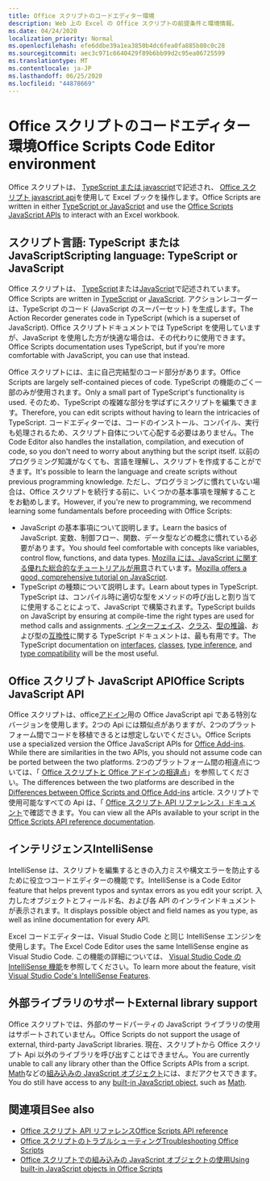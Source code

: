 ```yaml
---
title: Office スクリプトのコードエディター環境
description: Web 上の Excel の Office スクリプトの前提条件と環境情報。
ms.date: 04/24/2020
localization_priority: Normal
ms.openlocfilehash: efe6ddbe39a1ea3850b4dc6fea0fa885b80c0c28
ms.sourcegitcommit: aec3c971c6640429f89b6bb99d2c95ea06725599
ms.translationtype: MT
ms.contentlocale: ja-JP
ms.lasthandoff: 06/25/2020
ms.locfileid: "44878669"
---
```

# <a name="office-scripts-code-editor-environment"></a><span data-ttu-id="2ad2c-103">Office スクリプトのコードエディター環境</span><span class="sxs-lookup"><span data-stu-id="2ad2c-103">Office Scripts Code Editor environment</span></span>

<span data-ttu-id="2ad2c-104">Office スクリプトは、 [TypeScript または javascript](#scripting-language-typescript-or-javascript)で記述され、 [Office スクリプト javascript api](#office-scripts-javascript-api)を使用して Excel ブックを操作します。</span><span class="sxs-lookup"><span data-stu-id="2ad2c-104">Office Scripts are written in either [TypeScript or JavaScript](#scripting-language-typescript-or-javascript) and use the [Office Scripts JavaScript APIs](#office-scripts-javascript-api) to interact with an Excel workbook.</span></span>

## <a name="scripting-language-typescript-or-javascript"></a><span data-ttu-id="2ad2c-105">スクリプト言語: TypeScript または JavaScript</span><span class="sxs-lookup"><span data-stu-id="2ad2c-105">Scripting language: TypeScript or JavaScript</span></span>

<span data-ttu-id="2ad2c-106">Office スクリプトは、 [TypeScript](https://www.typescriptlang.org/docs/home.html)または[JavaScript](https://developer.mozilla.org/docs/Web/JavaScript)で記述されています。</span><span class="sxs-lookup"><span data-stu-id="2ad2c-106">Office Scripts are written in [TypeScript](https://www.typescriptlang.org/docs/home.html) or [JavaScript](https://developer.mozilla.org/docs/Web/JavaScript).</span></span> <span data-ttu-id="2ad2c-107">アクションレコーダーは、TypeScript のコード (JavaScript のスーパーセット) を生成します。</span><span class="sxs-lookup"><span data-stu-id="2ad2c-107">The Action Recorder generates code in TypeScript (which is a superset of JavaScript).</span></span> <span data-ttu-id="2ad2c-108">Office スクリプトドキュメントでは TypeScript を使用していますが、JavaScript を使用した方が快適な場合は、その代わりに使用できます。</span><span class="sxs-lookup"><span data-stu-id="2ad2c-108">Office Scripts documentation uses TypeScript, but if you're more comfortable with JavaScript, you can use that instead.</span></span>

<span data-ttu-id="2ad2c-109">Office スクリプトには、主に自己完結型のコード部分があります。</span><span class="sxs-lookup"><span data-stu-id="2ad2c-109">Office Scripts are largely self-contained pieces of code.</span></span> <span data-ttu-id="2ad2c-110">TypeScript の機能のごく一部のみが使用されます。</span><span class="sxs-lookup"><span data-stu-id="2ad2c-110">Only a small part of TypeScript's functionality is used.</span></span> <span data-ttu-id="2ad2c-111">そのため、TypeScript の複雑な部分を学ばずにスクリプトを編集できます。</span><span class="sxs-lookup"><span data-stu-id="2ad2c-111">Therefore, you can edit scripts without having to learn the intricacies of TypeScript.</span></span> <span data-ttu-id="2ad2c-112">コードエディターでは、コードのインストール、コンパイル、実行も処理されるため、スクリプト自体について心配する必要はありません。</span><span class="sxs-lookup"><span data-stu-id="2ad2c-112">The Code Editor also handles the installation, compilation, and execution of code, so you don't need to worry about anything but the script itself.</span></span> <span data-ttu-id="2ad2c-113">以前のプログラミング知識がなくても、言語を理解し、スクリプトを作成することができます。</span><span class="sxs-lookup"><span data-stu-id="2ad2c-113">It's possible to learn the language and create scripts without previous programming knowledge.</span></span> <span data-ttu-id="2ad2c-114">ただし、プログラミングに慣れていない場合は、Office スクリプトを続行する前に、いくつかの基本事項を理解することをお勧めします。</span><span class="sxs-lookup"><span data-stu-id="2ad2c-114">However, if you're new to programming, we recommend learning some fundamentals before proceeding with Office Scripts:</span></span>

- <span data-ttu-id="2ad2c-115">JavaScript の基本事項について説明します。</span><span class="sxs-lookup"><span data-stu-id="2ad2c-115">Learn the basics of JavaScript.</span></span> <span data-ttu-id="2ad2c-116">変数、制御フロー、関数、データ型などの概念に慣れている必要があります。</span><span class="sxs-lookup"><span data-stu-id="2ad2c-116">You should feel comfortable with concepts like variables, control flow, functions, and data types.</span></span> <span data-ttu-id="2ad2c-117">[Mozilla には、JavaScript に関する優れた総合的なチュートリアルが用意](https://developer.mozilla.org/docs/Web/JavaScript/Guide/Introduction)されています。</span><span class="sxs-lookup"><span data-stu-id="2ad2c-117">[Mozilla offers a good, comprehensive tutorial on JavaScript](https://developer.mozilla.org/docs/Web/JavaScript/Guide/Introduction).</span></span>
- <span data-ttu-id="2ad2c-118">TypeScript の種類について説明します。</span><span class="sxs-lookup"><span data-stu-id="2ad2c-118">Learn about types in TypeScript.</span></span> <span data-ttu-id="2ad2c-119">TypeScript は、コンパイル時に適切な型をメソッドの呼び出しと割り当てに使用することによって、JavaScript で構築されます。</span><span class="sxs-lookup"><span data-stu-id="2ad2c-119">TypeScript builds on JavaScript by ensuring at compile-time the right types are used for method calls and assignments.</span></span> <span data-ttu-id="2ad2c-120">[インターフェイス](https://www.typescriptlang.org/docs/handbook/interfaces.html)、[クラス](https://www.typescriptlang.org/docs/handbook/classes.html)、[型の推論](https://www.typescriptlang.org/docs/handbook/type-inference.html)、および型の[互換性](https://www.typescriptlang.org/docs/handbook/type-compatibility.html)に関する TypeScript ドキュメントは、最も有用です。</span><span class="sxs-lookup"><span data-stu-id="2ad2c-120">The TypeScript documentation on [interfaces](https://www.typescriptlang.org/docs/handbook/interfaces.html), [classes](https://www.typescriptlang.org/docs/handbook/classes.html), [type inference](https://www.typescriptlang.org/docs/handbook/type-inference.html), and [type compatibility](https://www.typescriptlang.org/docs/handbook/type-compatibility.html) will be the most useful.</span></span>

## <a name="office-scripts-javascript-api"></a><span data-ttu-id="2ad2c-121">Office スクリプト JavaScript API</span><span class="sxs-lookup"><span data-stu-id="2ad2c-121">Office Scripts JavaScript API</span></span>

<span data-ttu-id="2ad2c-122">Office スクリプトは、office[アドイン](/office/dev/add-ins/overview/index)用の Office JavaScript api である特別なバージョンを使用します。2つの Api には類似点がありますが、2つのプラットフォーム間でコードを移植できるとは想定しないでください。</span><span class="sxs-lookup"><span data-stu-id="2ad2c-122">Office Scripts use a specialized version the Office JavaScript APIs for [Office Add-ins](/office/dev/add-ins/overview/index). While there are similarities in the two APIs, you should not assume code can be ported between the two platforms.</span></span> <span data-ttu-id="2ad2c-123">2つのプラットフォーム間の相違点については、「 [Office スクリプトと Office アドインの相違点](../resources/add-ins-differences.md#apis)」を参照してください。</span><span class="sxs-lookup"><span data-stu-id="2ad2c-123">The differences between the two platforms are described in the [Differences between Office Scripts and Office Add-ins](../resources/add-ins-differences.md#apis) article.</span></span> <span data-ttu-id="2ad2c-124">スクリプトで使用可能なすべての Api は、「 [Office スクリプト API リファレンス」ドキュメント](/javascript/api/office-scripts/overview)で確認できます。</span><span class="sxs-lookup"><span data-stu-id="2ad2c-124">You can view all the APIs available to your script in the [Office Scripts API reference documentation](/javascript/api/office-scripts/overview).</span></span>

## <a name="intellisense"></a><span data-ttu-id="2ad2c-125">インテリジェンス</span><span class="sxs-lookup"><span data-stu-id="2ad2c-125">IntelliSense</span></span>

<span data-ttu-id="2ad2c-126">IntelliSense は、スクリプトを編集するときの入力ミスや構文エラーを防止するために役立つコードエディターの機能です。</span><span class="sxs-lookup"><span data-stu-id="2ad2c-126">IntelliSense is a Code Editor feature that helps prevent typos and syntax errors as you edit your script.</span></span> <span data-ttu-id="2ad2c-127">入力したオブジェクトとフィールド名、および各 API のインラインドキュメントが表示されます。</span><span class="sxs-lookup"><span data-stu-id="2ad2c-127">It displays possible object and field names as you type, as well as inline documentation for every API.</span></span>

<span data-ttu-id="2ad2c-128">Excel コードエディターは、Visual Studio Code と同じ IntelliSense エンジンを使用します。</span><span class="sxs-lookup"><span data-stu-id="2ad2c-128">The Excel Code Editor uses the same IntelliSense engine as Visual Studio Code.</span></span> <span data-ttu-id="2ad2c-129">この機能の詳細については、 [Visual Studio Code の IntelliSense 機能](https://code.visualstudio.com/docs/editor/intellisense#_intellisense-features)を参照してください。</span><span class="sxs-lookup"><span data-stu-id="2ad2c-129">To learn more about the feature, visit [Visual Studio Code's IntelliSense Features](https://code.visualstudio.com/docs/editor/intellisense#_intellisense-features).</span></span>

## <a name="external-library-support"></a><span data-ttu-id="2ad2c-130">外部ライブラリのサポート</span><span class="sxs-lookup"><span data-stu-id="2ad2c-130">External library support</span></span>

<span data-ttu-id="2ad2c-131">Office スクリプトでは、外部のサードパーティの JavaScript ライブラリの使用はサポートされていません。</span><span class="sxs-lookup"><span data-stu-id="2ad2c-131">Office Scripts do not support the usage of external, third-party JavaScript libraries.</span></span> <span data-ttu-id="2ad2c-132">現在、スクリプトから Office スクリプト Api 以外のライブラリを呼び出すことはできません。</span><span class="sxs-lookup"><span data-stu-id="2ad2c-132">You are currently unable to call any library other than the Office Scripts APIs from a script.</span></span> <span data-ttu-id="2ad2c-133">[Math](https://developer.mozilla.org/docs/Web/JavaScript/Reference/Global_Objects/Math)などの[組み込みの JavaScript オブジェクト](../develop/javascript-objects.md)には、まだアクセスできます。</span><span class="sxs-lookup"><span data-stu-id="2ad2c-133">You do still have access to any [built-in JavaScript object](../develop/javascript-objects.md), such as [Math](https://developer.mozilla.org/docs/Web/JavaScript/Reference/Global_Objects/Math).</span></span>

## <a name="see-also"></a><span data-ttu-id="2ad2c-134">関連項目</span><span class="sxs-lookup"><span data-stu-id="2ad2c-134">See also</span></span>

- [<span data-ttu-id="2ad2c-135">Office スクリプト API リファレンス</span><span class="sxs-lookup"><span data-stu-id="2ad2c-135">Office Scripts API reference</span></span>](/javascript/api/office-scripts/overview)
- [<span data-ttu-id="2ad2c-136">Office スクリプトのトラブルシューティング</span><span class="sxs-lookup"><span data-stu-id="2ad2c-136">Troubleshooting Office Scripts</span></span>](../testing/troubleshooting.md)
- [<span data-ttu-id="2ad2c-137">Office スクリプトでの組み込みの JavaScript オブジェクトの使用</span><span class="sxs-lookup"><span data-stu-id="2ad2c-137">Using built-in JavaScript objects in Office Scripts</span></span>](../develop/javascript-objects.md)

